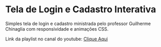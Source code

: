 <h1> Tela de Login e Cadastro Interativa </h1>

<p> Simples tela de login e cadastro ministrada pelo professor Guilherme Chinaglia com responsividade e animações CSS. </p>
<p> Link da playlist no canal do youtube: <a href="https://www.youtube.com/watch?v=8U0E_qQuIL0&list=PLARhMvcrqcLy3bU1RxbkC7GYH7eHgXI0A">Clique Aqui</a>

